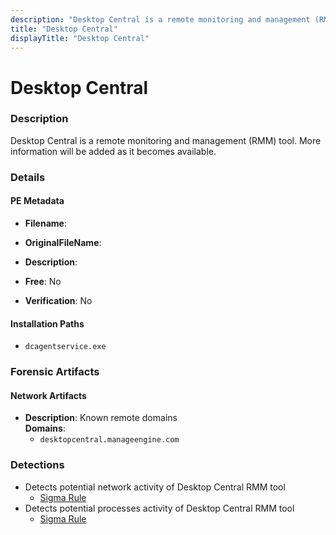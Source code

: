 ```yaml
---
description: "Desktop Central is a remote monitoring and management (RMM) tool. More information will be added as it becomes available."
title: "Desktop Central"
displayTitle: "Desktop Central"
---
```




# Desktop Central


### Description

Desktop Central is a remote monitoring and management (RMM) tool. More information will be added as it becomes available.




### Details


#### PE Metadata
- **Filename**: 
- **OriginalFileName**: 
- **Description**: 


- **Free**: No

- **Verification**: No




#### Installation Paths
- `dcagentservice.exe`

### Forensic Artifacts




#### Network Artifacts
- **Description**: Known remote domains
<br/>**Domains**:
    - `desktopcentral.manageengine.com`


### Detections
- Detects potential network activity of Desktop Central RMM tool
  - [Sigma Rule](https://github.com/magicsword-io/LOLRMM/blob/main/detections/sigma/desktop_central_network_sigma.yml)
- Detects potential processes activity of Desktop Central RMM tool
  - [Sigma Rule](https://github.com/magicsword-io/LOLRMM/blob/main/detections/sigma/desktop_central_processes_sigma.yml)




